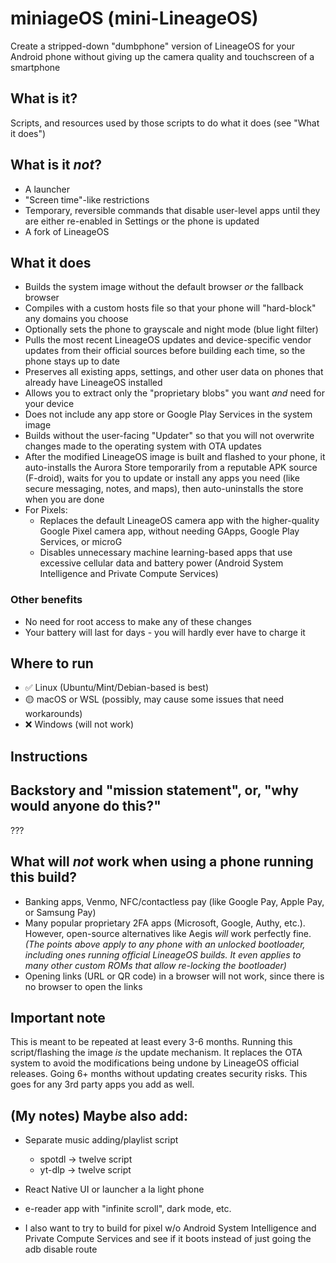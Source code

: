 # miniageOS (mini-LineageOS)

Create a stripped-down "dumbphone" version of LineageOS for your Android phone without giving up the camera quality and touchscreen of a smartphone

## What is it?

Scripts, and resources used by those scripts to do what it does (see "What it does")

## What is it *not*?
- A launcher
- "Screen time"-like restrictions
- Temporary, reversible commands that disable user-level apps until they are either re-enabled in Settings or the phone is updated
- A fork of LineageOS

## What it does

- Builds the system image without the default browser *or* the fallback browser
- Compiles with a custom hosts file so that your phone will "hard-block" any domains you choose
- Optionally sets the phone to grayscale and night mode (blue light filter)
- Pulls the most recent LineageOS updates and device-specific vendor updates from their official sources before building each time, so the phone stays up to date
- Preserves all existing apps, settings, and other user data on phones that already have LineageOS installed
- Allows you to extract only the "proprietary blobs" you want *and* need for your device
- Does not include any app store or Google Play Services in the system image
- Builds without the user-facing "Updater" so that you will not overwrite changes made to the operating system with OTA updates
- After the modified LineageOS image is built and flashed to your phone, it auto-installs the Aurora Store temporarily from a reputable APK source (F-droid), waits for you to update or install any apps you need (like secure messaging, notes, and maps), then auto-uninstalls the store when you are done
- For Pixels:
    - Replaces the default LineageOS camera app with the higher-quality Google Pixel camera app, without needing GApps, Google Play Services, or microG
    - Disables unnecessary machine learning-based apps that use excessive cellular data and battery power (Android System Intelligence and Private Compute Services)

### Other benefits
- No need for root access to make any of these changes
- Your battery will last for days - you will hardly ever have to charge it

## Where to run

- ✅  Linux (Ubuntu/Mint/Debian-based is best)
- 🟡 macOS or WSL (possibly, may cause some issues that need workarounds)
- ❌ Windows (will not work)

## Instructions

## Backstory and "mission statement", or, "why would anyone do this?"

???

## What will *not* work when using a phone running this build?

- Banking apps, Venmo, NFC/contactless pay (like Google Pay, Apple Pay, or Samsung Pay)
- Many popular proprietary 2FA apps (Microsoft, Google, Authy, etc.). However, open-source alternatives like Aegis *will* work perfectly fine.
  *(The points above apply to any phone with an unlocked bootloader, including ones running official LineageOS builds. It even applies to many other custom ROMs that allow re-locking the bootloader)*
- Opening links (URL or QR code) in a browser will not work, since there is no browser to open the links


## Important note

This is meant to be repeated at least every 3-6 months. Running this script/flashing the image *is* the update mechanism. It replaces the OTA system to avoid the modifications being undone by LineageOS official releases. Going 6+ months without updating creates security risks. This goes for any 3rd party apps you add as well.

## (My notes) Maybe also add:

- Separate music adding/playlist script
    - spotdl -> twelve script
    - yt-dlp -> twelve script

- React Native UI or launcher a la light phone
- e-reader app with "infinite scroll", dark mode, etc.

- I also want to try to build for pixel w/o Android System Intelligence and Private Compute Services and see if it boots instead of just going the adb disable route
